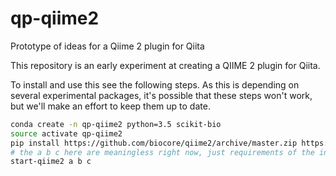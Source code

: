 # qp-qiime2
Prototype of ideas for a Qiime 2 plugin for Qiita

This repository is an early experiment at creating a QIIME 2 plugin for Qiita.

To install and use this see the following steps. As this is depending on several experimental packages, it's possible that these steps won't work, but we'll make an effort to keep them up to date.

```bash
conda create -n qp-qiime2 python=3.5 scikit-bio
source activate qp-qiime2
pip install https://github.com/biocore/qiime2/archive/master.zip https://github.com/qiime2/q2-feature-table/archive/master.zip https://github.com/gregcaporaso/qp-qiime2/archive/master.zip
# the a b c here are meaningless right now, just requirements of the interface
start-qiime2 a b c
```
